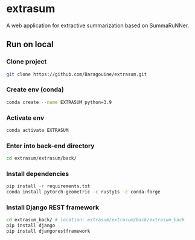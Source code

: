 # extrasum
A web application for extractive summarization based on SummaRuNNer.

## Run on local
### Clone project
```bash
git clone https://github.com/Baragouine/extrasum.git
```

### Create env (conda)
```bash
conda create --name EXTRASUM python=3.9
```

### Activate env
```bash
conda activate EXTRASUM
```

### Enter into back-end directory
```bash
cd extrasum/extrasum/back/
```

### Install dependencies
```bash
pip install -r requirements.txt
conda install pytorch-geometric -c rusty1s -c conda-forge
```

### Install Django REST framework
```bash
cd extrasum_back/ # location: extrasum/extrasum/back/extrasum_back
pip install django
pip install djangorestframework
```

